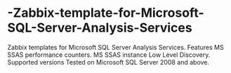 # -Zabbix-template-for-Microsoft-SQL-Server-Analysis-Services
Zabbix templates for Microsoft SQL Server Analysis Services.  Features MS SSAS performance counters.  MS SSAS instance Low Level Discovery.  Supported versions Tested on Microsoft SQL Server 2008 and above.
